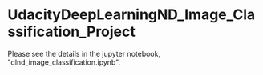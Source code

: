 # UdacityDeepLearningND_Image_Classification_Project
Please see the details in the jupyter notebook, "dlnd_image_classification.ipynb".

